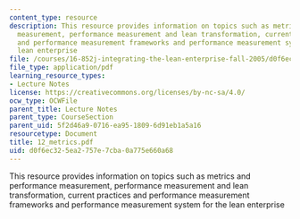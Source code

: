 ```yaml
---
content_type: resource
description: This resource provides information on topics such as metrics and performance
  measurement, performance measurement and lean transformation, current practices
  and performance measurement frameworks and performance measurement system for the
  lean enterprise
file: /courses/16-852j-integrating-the-lean-enterprise-fall-2005/d0f6ec325ea2757e7cba0a775e660a68_12_metrics.pdf
file_type: application/pdf
learning_resource_types:
- Lecture Notes
license: https://creativecommons.org/licenses/by-nc-sa/4.0/
ocw_type: OCWFile
parent_title: Lecture Notes
parent_type: CourseSection
parent_uid: 5f2d46a9-0716-ea95-1809-6d91eb1a5a16
resourcetype: Document
title: 12_metrics.pdf
uid: d0f6ec32-5ea2-757e-7cba-0a775e660a68
---
```

This resource provides information on topics such as metrics and performance measurement, performance measurement and lean transformation, current practices and performance measurement frameworks and performance measurement system for the lean enterprise